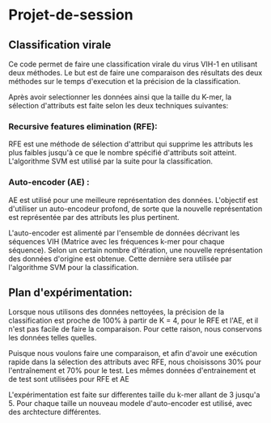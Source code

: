 # Projet-de-session

## Classification virale

Ce code permet de faire une classification virale du virus VIH-1 en utilisant deux méthodes. Le but est de faire une comparaison des résultats des deux méthodes sur le temps d'execution et la précision de la classification.

Après avoir selectionner les données ainsi que la taille du K-mer, la sélection d'attributs est faite selon les deux techniques suivantes:

### Recursive features elimination (RFE):

RFE est une méthode de sélection d'attribut qui supprime les attributs les plus faibles jusqu'à ce que le nombre spécifié d'attributs soit atteint. L'algorithme SVM est utilisé par la suite pour la classification.

### Auto-encoder (AE) :

AE est utilisé pour une meilleure représentation des données. L'objectif est d'utiliser un auto-encodeur profond, de sorte que la nouvelle représentation est représentée par des attributs les plus pertinent. 

L'auto-encoder est alimenté par l'ensemble de données décrivant les séquences VIH (Matrice avec les fréquences k-mer pour chaque séquence). Selon un certain nombre d'itération, une nouvelle représentation des données d'origine est obtenue. Cette dernière sera utilisée par l'algorithme SVM pour la classification.

## Plan d'expérimentation:

Lorsque nous utilisons des données nettoyées, la précision de la classification est proche de 100% à partir de K = 4, pour le RFE et l'AE, et il n'est pas facile de faire la comparaison. Pour cette raison, nous conservons les données telles quelles.

Puisque nous voulons faire une comparaison, et afin d'avoir une exécution rapide dans la sélection des attributs avec RFE, nous choisissons 30% pour l'entraînement et 70% pour le test. Les mêmes données d'entrainement et de test sont utilisées pour RFE et AE

L'expérimentation est faite sur differentes taille du k-mer allant de 3 jusqu'a 5.
Pour chaque taille un nouveau modele d'auto-encoder est utilisé, avec des archtecture différentes.

